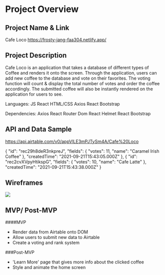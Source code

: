 # Project Overview

## Project Name & Link

Cafe Loco
https://frosty-jang-faa304.netlify.app/

## Project Description

Cafe Loco is an application that takes a database of different types of Coffee and renders it onto the screen. Through the application, users can add new coffee to the database and vote on their favorites. The voting function will count & display the total number of votes and order the coffee accordingly. The submitted coffee will also be instantly rendered on the application for users to see.

Languages:
JS React
HTML/CSS
Axios
React Bootstrap

Dependencies:
Axios
React Router Dom
React Helmet
React Bootstrap


## API and Data Sample

https://api.airtable.com/v0/appVlLE3mPJTySm4A/Cafe%20Loco

{
            "id": "rec29h8deR3nkpreJ",
            "fields": {
                "votes": 11,
                "name": "Caramel Irish Coffee"
            },
            "createdTime": "2021-09-21T15:43:05.000Z"
        },
        {
            "id": "rec2cvXVpyHtikspG",
            "fields": {
                "votes": 10,
                "name": "Cafe Latte"
            },
            "createdTime": "2021-09-21T15:43:38.000Z"
        }

## Wireframes
![](https://i.ibb.co/yn1Ztjv/Screen-Shot-2021-09-27-at-4-35-14-PM.png)

## MVP/ Post-MVP

####MVP

- Render data from Airtable onto DOM
- Allow users to submit new data to Airtable
- Create a voting and rank system

###Post-MVP
- 'Learn More' page that gives more info about the clicked coffee
- Style and animate the home screen

